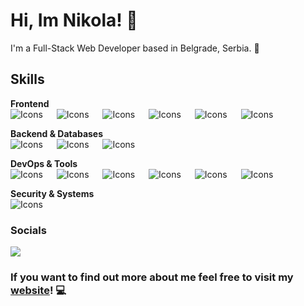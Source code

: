 # Hi, Im Nikola! 👋
I'm a Full-Stack Web Developer based in Belgrade, Serbia. 📌

## Skills
**Frontend** <br />
![Icons](https://skillicons.dev/icons?i=html,css,sass) &emsp; ![Icons](https://skillicons.dev/icons?i=js,ts) &emsp; ![Icons](https://skillicons.dev/icons?i=vue,nuxt,pinia)  &emsp; ![Icons](https://skillicons.dev/icons?i=tailwind) &emsp; ![Icons](https://skillicons.dev/icons?i=vuetify) &emsp; ![Icons](https://skillicons.dev/icons?i=vite)  <br />

**Backend & Databases** <br />
![Icons](https://skillicons.dev/icons?i=python,django) &emsp; ![Icons](https://skillicons.dev/icons?i=mongodb,postgresql,mysql) &emsp; ![Icons](https://skillicons.dev/icons?i=supabase) <br />

**DevOps & Tools** <br />
![Icons](https://skillicons.dev/icons?i=docker) &emsp; ![Icons](https://skillicons.dev/icons?i=aws,vercel) &emsp; ![Icons](https://skillicons.dev/icons?i=git,gitlab,github) &emsp; ![Icons](https://skillicons.dev/icons?i=vscode) &emsp; ![Icons](https://skillicons.dev/icons?i=postman) &emsp; ![Icons](https://skillicons.dev/icons?i=vitest) <br />

**Security & Systems** <br />
![Icons](https://skillicons.dev/icons?i=kali,ubuntu) <br />

### Socials
[<img src="https://img.shields.io/badge/Linkedin-blue?style=flat" target="_blank">](https://www.linkedin.com/in/nikola-dev/)

### If you want to find out more about me feel free to visit my [website](https://www.nikolastancic.com/)! 💻
